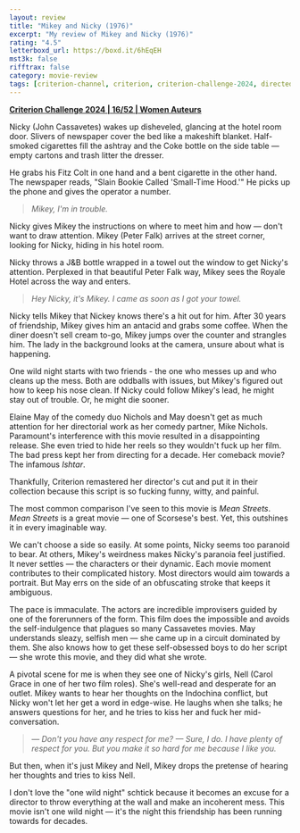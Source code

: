 ```yaml
---
layout: review
title: "Mikey and Nicky (1976)"
excerpt: "My review of Mikey and Nicky (1976)"
rating: "4.5"
letterboxd_url: https://boxd.it/6hEqEH
mst3k: false
rifftrax: false
category: movie-review
tags: [criterion-channel, criterion, criterion-challenge-2024, directed-by-women, written-by-women]
---
```


<b><a href="https://boxd.it/qWjuA/detail" target="_blank" rel="noopener">Criterion Challenge 2024 | 16/52 | Women Auteurs</a></b>

Nicky (John Cassavetes) wakes up disheveled, glancing at the hotel room door. Slivers of newspaper cover the bed like a makeshift blanket. Half-smoked cigarettes fill the ashtray and the Coke bottle on the side table — empty cartons and trash litter the dresser.

He grabs his Fitz Colt in one hand and a bent cigarette in the other hand. The newspaper reads, "Slain Bookie Called 'Small-Time Hood.'" He picks up the phone and gives the operator a number.

<blockquote><i>Mikey, I'm in trouble.</i></blockquote>

Nicky gives Mikey the instructions on where to meet him and how — don't want to draw attention. Mikey (Peter Falk) arrives at the street corner, looking for Nicky, hiding in his hotel room.

Nicky throws a J&B bottle wrapped in a towel out the window to get Nicky's attention. Perplexed in that beautiful Peter Falk way, Mikey sees the Royale Hotel across the way and enters.

<blockquote><i>Hey Nicky, it's Mikey. I came as soon as I got your towel.</i></blockquote>

Nicky tells Mikey that Nickey knows there's a hit out for him. After 30 years of friendship, Mikey gives him an antacid and grabs some coffee. When the diner doesn't sell cream to-go, Mikey jumps over the counter and strangles him. The lady in the background looks at the camera, unsure about what is happening.

One wild night starts with two friends - the one who messes up and who cleans up the mess. Both are oddballs with issues, but Mikey's figured out how to keep his nose clean. If Nicky could follow Mikey's lead, he might stay out of trouble. Or, he might die sooner.

Elaine May of the comedy duo Nichols and May doesn't get as much attention for her directorial work as her comedy partner, Mike Nichols. Paramount's interference with this movie resulted in a disappointing release. She even tried to hide her reels so they wouldn't fuck up her film. The bad press kept her from directing for a decade. Her comeback movie? The infamous <i>Ishtar</i>.

Thankfully, Criterion remastered her director's cut and put it in their collection because this script is so fucking funny, witty, and painful.

The most common comparison I've seen to this movie is <i>Mean Streets</i>. <i>Mean Streets</i> is a great movie — one of Scorsese's best. Yet, this outshines it in every imaginable way.

We can't choose a side so easily. At some points, Nicky seems too paranoid to bear. At others, Mikey's weirdness makes Nicky's paranoia feel justified. It never settles — the characters or their dynamic. Each movie moment contributes to their complicated history. Most directors would aim towards a portrait. But May errs on the side of an obfuscating stroke that keeps it ambiguous.

The pace is immaculate. The actors are incredible improvisers guided by one of the forerunners of the form. This film does the impossible and avoids the self-indulgence that plagues so many Cassavetes movies. May understands sleazy, selfish men — she came up in a circuit dominated by them. She also knows how to get these self-obsessed boys to do her script — she wrote this movie, and they did what she wrote.

A pivotal scene for me is when they see one of Nicky's girls, Nell (Carol Grace in one of her two film roles). She's well-read and desperate for an outlet. Mikey wants to hear her thoughts on the Indochina conflict, but Nicky won't let her get a word in edge-wise. He laughs when she talks; he answers questions for her, and he tries to kiss her and fuck her mid-conversation.

<blockquote><i>— Don't you have any respect for me?
— Sure, I do. I have plenty of respect for you. But you make it so hard for me because I like you.</i></blockquote>

But then, when it's just Mikey and Nell, Mikey drops the pretense of hearing her thoughts and tries to kiss Nell.

I don't love the "one wild night" schtick because it becomes an excuse for a director to throw everything at the wall and make an incoherent mess. This movie isn't one wild night — it's the night this friendship has been running towards for decades.
